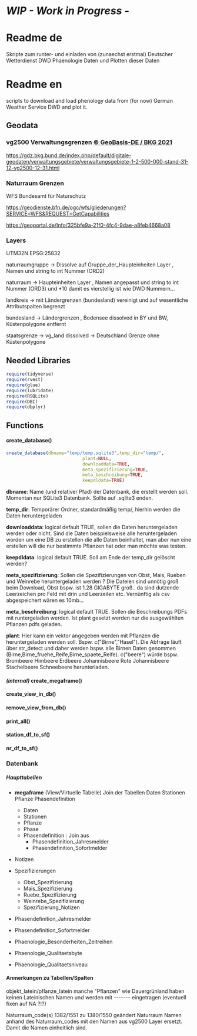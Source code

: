 
# ***WIP - Work in Progress -***

# **Readme de**

Skripte zum runter- und einladen von (zunaechst erstmal) Deutscher Wetterdienst DWD Phaenologie Daten und Plotten dieser Daten


# **Readme en**

scripts to download and load phenology data from (for now) German Weather Service DWD and plot it.

## **Geodata**

### vg2500 Verwaltungsgrenzen [© GeoBasis-DE / BKG 2021](http://www.bkg.bund.de)

<https://gdz.bkg.bund.de/index.php/default/digitale-geodaten/verwaltungsgebiete/verwaltungsgebiete-1-2-500-000-stand-31-12-vg2500-12-31.html>

### Naturraum Grenzen
WFS Bundesamt für Naturschutz

<https://geodienste.bfn.de/ogc/wfs/gliederungen?SERVICE=WFS&REQUEST=GetCapabilities>

<https://geoportal.de/Info/325bfe9a-21f0-4fc4-9dae-a8feb4668a08>

### **Layers**

UTM32N EPSG:25832

naturraumgruppe -> Dissolve auf Gruppe_der_Haupteinheiten Layer , Namen und string to int Nummer (ORD2)

naturraum -> Haupteinheiten Layer , Namen angepasst und string to int Nummer (ORD3)  und *10 damit es vierstellig ist wie DWD Nummern...

landkreis -> mit Ländergrenzen (bundesland) vereinigt und auf wesentliche Attributspalten begrenzt

bundesland -> Ländergrenzen , Bodensee dissolved in BY und BW, Küstenpolygone entfernt

staatsgrenze -> vg_land dissolved -> Deutschland Grenze ohne Küstenpolygone

## Needed Libraries  
  ``` R
  require(tidyverse)
  require(rvest)
  require(glue)
  require(lubridate)
  require(RSQLite)
  require(DBI)
  require(dbplyr)
  ```

## **Functions**
#### create_database()
```R
create_database(dbname="temp/temp.sqlite3",temp_dir="temp/",
                             plant=NULL,
                             downloaddata=TRUE,
                             meta_spezifizierung=TRUE,
                             meta_beschreibung=TRUE,
                             keepdldata=TRUE)
```
**dbname**: Name (und relativer Pfad) der Datenbank, die erstellt werden soll. Momentan nur SQLite3 Datenbank. Sollte auf .sqlite3 enden.

**temp_dir**: Temporärer Ordner, standardmäßig temp/, hierhin werden die Daten heruntergeladen

**downloaddata**: logical default TRUE, sollen die Daten heruntergeladen werden oder nicht. Sind die Daten beispielsweise alle heruntergeladen worden um eine DB zu erstellen die alle Daten beinhaltet, man aber nun eine erstellen will die nur bestimmte Pflanzen hat oder man möchte was testen.

**keepdldata**: logical default TRUE. Soll am Ende der temp_dir gelöscht werden?

**meta_spezifizierung**: Sollen die Spezifizierungen von Obst, Mais, Rueben und Weinrebe heruntergeladen werden ? Die Dateien sind unnötig groß beim Download, Obst bspw. ist 1.28 GIGABYTE groß.. da sind dutzende Leerzeichen pro Feld mit drin und Leerzeilen etc. Vernünftig als csv abgespeichert wären es 10mb...

**meta_beschreibung**: logical default TRUE. Sollen die Beschreibungs PDFs mit runtergeladen werden. Ist plant gesetzt werden nur die ausgewählten Pflanzen pdfs geladen.

**plant**: Hier kann ein vektor angegeben werden mit Pflanzen die heruntergeladen werden soll. Bspw. c("Birne","Hasel"). Die Abfrage läuft über str_detect und daher werden bspw. alle Birnen Daten genommen (Birne,Birne_fruehe_Reife,Birne_spaete_Reife).
c("beere") würde bspw. Brombeere Himbeere Erdbeere Johannisbeere Rote Johannisbeere Stachelbeere Schneebeere herunterladen.


#### *(internal)* create_megaframe()


#### create_view_in_db()

#### remove_view_from_db()

#### print_all()

#### station_df_to_sf()

#### nr_df_to_sf()




### **Datenbank**

##### **Haupttabellen**
- **megaframe** (View/Virtuelle Tabelle)
  Join der Tabellen Daten Stationen Pflanze Phasendefinition
  - Daten
  - Stationen
  - Pflanze
  - Phase
  - Phasendefinition : Join aus
    - Phasendefinition_Jahresmelder
    - Phasendefinition_Sofortmelder  
- Notizen
- Spezifizierungen
  - Obst_Spezifizierung
  - Mais_Spezifizierung
  - Ruebe_Spezifizierung
  - Weinrebe_Spezifizierung
  - Spezifizierung_Notizen

- Phasendefinition_Jahresmelder
- Phasendefinition_Sofortmelder
- Phaenologie_Besonderheiten_Zeitreihen
- Phaenologie_Qualitaetsbyte
- Phaenologie_Qualitaetsniveau


#### Anmerkungen zu Tabellen/Spalten
objekt_latein/pflanze_latein  manche "Pflanzen" wie Dauergrünland haben keinen Lateinischen Namen und werden mit ------- eingetragen  (eventuell fixen auf NA ?!?)

Naturraum_code(s) 1382/1551 zu 1380/1550 geändert
Naturraum Namen anhand des Naturraum_codes mit den Namen aus vg2500 Layer ersetzt. Damit die Namen einheitlich sind.
